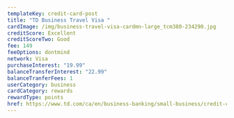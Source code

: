 ```yaml
---
templateKey: credit-card-post
title: "TD Business Travel Visa "
cardImage: /img/business-travel-visa-cardmn-large_tcm380-234290.jpg
creditScore: Excellent
creditScoreTwo: Good
fee: 149
feeOptions: dontmind
network: Visa
purchaseInterest: "19.99"
balanceTransferInterest: "22.99"
balanceTranferFees: 1
userCategory: business
cardCategory: rewards
rewardType: points
href: https://www.td.com/ca/en/business-banking/small-business/credit-cards/business-travel-visa-card/
---
```

